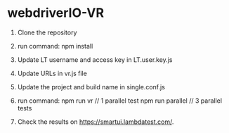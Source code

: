 # webdriverIO-VR
1) Clone the repository
2) run command: npm install
3) Update LT username and access key in LT.user.key.js
4) Update URLs in vr.js file
5) Update the project and build name in single.conf.js
6) run command:
 npm run vr // 1 parallel test
 npm run parallel // 3 parallel tests
   
7) Check the results on https://smartui.lambdatest.com/.
